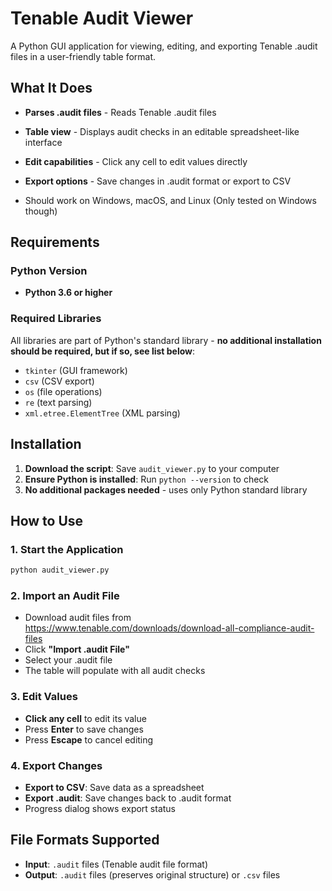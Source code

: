 # Tenable Audit Viewer

A Python GUI application for viewing, editing, and exporting Tenable .audit files in a user-friendly table format.

## What It Does

- **Parses .audit files** - Reads Tenable .audit files
- **Table view** - Displays audit checks in an editable spreadsheet-like interface
- **Edit capabilities** - Click any cell to edit values directly
- **Export options** - Save changes in .audit format or export to CSV


- Should work on Windows, macOS, and Linux (Only tested on Windows though)

## Requirements

### Python Version
- **Python 3.6 or higher**

### Required Libraries
All libraries are part of Python's standard library - **no additional installation should be required, but if so, see list below**:
- `tkinter` (GUI framework)
- `csv` (CSV export)
- `os` (file operations)
- `re` (text parsing)
- `xml.etree.ElementTree` (XML parsing)

## Installation

1. **Download the script**: Save `audit_viewer.py` to your computer
2. **Ensure Python is installed**: Run `python --version` to check
3. **No additional packages needed** - uses only Python standard library

## How to Use

### 1. Start the Application
```bash
python audit_viewer.py
```

### 2. Import an Audit File
- Download audit files from https://www.tenable.com/downloads/download-all-compliance-audit-files
- Click **"Import .audit File"**
- Select your .audit file
- The table will populate with all audit checks

### 3. Edit Values
- **Click any cell** to edit its value
- Press **Enter** to save changes
- Press **Escape** to cancel editing

### 4. Export Changes
- **Export to CSV**: Save data as a spreadsheet
- **Export .audit**: Save changes back to .audit format
- Progress dialog shows export status

## File Formats Supported

- **Input**: `.audit` files (Tenable audit file format)
- **Output**: `.audit` files (preserves original structure) or `.csv` files
